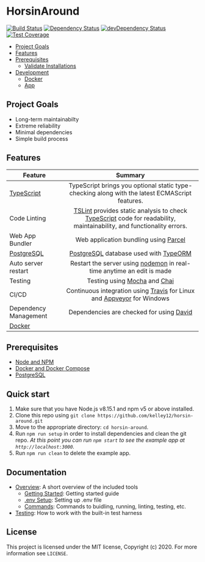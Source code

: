 # HorsinAround

[![Build Status](https://travis-ci.com/kelley12/horsin-around.svg?branch=master)](https://travis-ci.com/kelley12/horsin-around)
[![Dependency Status](https://david-dm.org/kelley12/horsin-around/status.svg?style=flat)](https://david-dm.org/kelley12/horsin-around)
[![devDependency Status](https://david-dm.org/kelley12/horsin-around/dev-status.svg)](https://david-dm.org/kelley12/horsin-around?type=dev)
[![Test Coverage](https://coveralls.io/r/kelley12/horsin-around/badge.svg)](https://coveralls.io/r/kelley12/horsin-around)

- [Project Goals](#project-goals)
- [Features](#features)
- [Prerequisites](#prerequisites)
  - [Validate Installations](#validate-installations)
- [Development](#development)
  - [Docker](#docker)
  - [App](#app)

## Project Goals

- Long-term maintainabilty
- Extreme reliability
- Minimal dependencies
- Simple build process

## Features

| Feature | Summary |
| ------- |:-------:|
| [TypeScript](https://github.com/microsoft/TypeScript) | TypeScript brings you optional static type-checking along with the latest ECMAScript features. |
| Code Linting | [TSLint](https://github.com/palantir/tslint) provides static analysis to check [TypeScript](https://github.com/microsoft/TypeScript) code for readability, maintainability, and functionality errors. |
| Web App Bundler | Web application bundling using [Parcel](https://github.com/parcel-bundler/parcel) |
| [PostgreSQL](https://www.postgresql.org/) | [PostgreSQL](https://www.postgresql.org/) database used with [TypeORM](https://github.com/typeorm/typeorm) |
| Auto server restart | Restart the server using [nodemon](https://github.com/remy/nodemon) in real-time anytime an edit is made |
| Testing | Testing using [Mocha](https://github.com/mochajs/mocha) and [Chai](https://github.com/chaijs/chai) |
| CI/CD | Continuous integration using [Travis](https://travis-ci.com/) for Linux and [Appveyor](https://ci.appveyor.com/) for Windows |
| Dependency Management | Dependencies are checked for  using [David](https://david-dm.org/) |
| [Docker](https://www.docker.com/) |  |

## Prerequisites

- [Node and NPM](https://nodejs.org/en/download/)
- [Docker and Docker Compose](https://docs.docker.com/install/)
- [PostgreSQL](https://www.postgresql.org/download/)

## Quick start

1. Make sure that you have Node.js v8.15.1 and npm v5 or above installed.
2. Clone this repo using `git clone https://github.com/kelley12/horsin-around.git`
3. Move to the appropriate directory: `cd horsin-around`.
4. Run `npm run setup` in order to install dependencies and clean the git repo.
    _At this point you can run `npm start` to see the example app at `http://localhost:3000`._
5. Run `npm run clean` to delete the example app.

## Documentation

- [Overview](docs/general): A short overview of the included tools
  - [Getting Started](docs/general/getting-started.md): Getting started guide
  - [.env Setup](docs/general/.env-setup.md): Setting up .env file
  - [Commands](docs/general/commands.md): Commands to buidling, running, linting, testing, etc.
- [Testing](docs/testing): How to work with the built-in test harness

## License

This project is licensed under the MIT license, Copyright (c) 2020. For more information see `LICENSE`.
